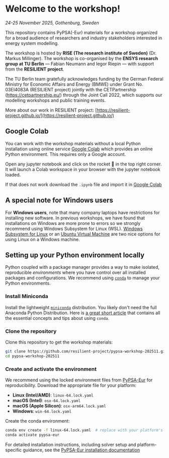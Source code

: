 # Welcome to the workshop!
*24-25 November 2025, Gothenburg, Sweden*

This repository contains PyPSA(-Eur) materials for a workshop organized for a broad audience of researchers and industry stakeholders interested in energy system modelling.

The workshop is hosted by **RISE (The research institute of Sweden)** (Dr. Markus Millinger).
The workshop is co-organised by the **ENSYS research group at TU Berlin** — Fabian Neumann and Iegor Riepin — with support from the **RESILIENT project**.

The TU Berlin team gratefully acknowledges funding by the German Federal Ministry for Economic Affairs and Energy (BMWE) under Grant No. 03EI4083A (RESILIENT project) jointly with the CETPartnership (https://cetpartnership.eu/) through the Joint Call 2022, which supports our modelling workshops and public training events.

More about our work in RESILIENT project: [https://resilient-project.github.io/](https://resilient-project.github.io/)

## Google Colab

You can work with the workshop materials without a local Python installation using online service [Google Colab](https://colab.google) which provides an online Python environment. This requires only a Google account.

Open any jupyter notebook and click on the rocket 🚀 in the top right corner. It will launch a Colab workspace in your browser with the jupyter notebook loaded.

If that does not work download the `.ipynb` file and import it in [Google Colab](https://colab.research.google.com/)


## A special note for Windows users

For **Windows users**, note that many company laptops have restrictions for installing new software. In previous workshops, we have found that installations on Windows are more prone to errors so we strongly recommend using Windows Subsystem for Linux (WSL). [Windows Subsystem for Linux](https://learn.microsoft.com/en-us/windows/wsl/install) or an [Ubuntu Virtual Machine](https://ubuntu.com/tutorials/how-to-run-ubuntu-desktop-on-a-virtual-machine-using-virtualbox#1-overview) are two nice options for using Linux on a Windows machine.

## Setting up your Python environment locally

Python coupled with a package manager provides a way to make isolated, reproducible _environments_ where you have control over all installed packages and configurations. We recommend using [`conda`](https://docs.anaconda.com/miniconda/) to manage your Python environments.

### Install Miniconda

Install the lightweight [`miniconda`](https://docs.conda.io/en/latest/miniconda.html) distribution. You likely don't need the full Anaconda Python Distribution. Here is [a great short article](https://medium.com/data-science/conda-essential-concepts-and-tricks-e478ed53b5b) that contains all the essential concepts and tips about using `conda`.

### Clone the repository

Clone this repository to get the workshop materials:

```bash
git clone https://github.com/resilient-project/pypsa-workshop-202511.git
cd pypsa-workshop-202511
```

### Create and activate the environment

We recommend using the locked environment files from [PyPSA-Eur](https://github.com/PyPSA/pypsa-eur/tree/master/envs) for reproducibility. Download the appropriate file for your platform:

- **Linux (Intel/AMD)**: `linux-64.lock.yaml`
- **macOS (Intel)**: `osx-64.lock.yaml`
- **macOS (Apple Silicon)**: `osx-arm64.lock.yaml`
- **Windows**: `win-64.lock.yaml`

Create the conda environment:

```bash
conda env create -f linux-64.lock.yaml  # replace with your platform's file
conda activate pypsa-eur
```

For detailed installation instructions, including solver setup and platform-specific guidance, see the [PyPSA-Eur installation documentation](https://pypsa-eur.readthedocs.io/en/latest/installation.html)
